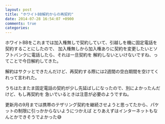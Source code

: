 ```yaml
---
layout: post
title: "ホワイトBB解約からの再契約"
date: 2014-07-28 16:54:07 +0900
comments: true
categories:
---
```

ホワイトBBをこれまでは加入権無しで契約していて、引越しを機に固定電話を契約することにしたので、
加入権無しから加入権ありに契約を変更したいとソフトバンクに電話したら、それは一旦契約を
解約しないといけないですね、ってことで今日解約してきた。

解約はサクッとできたんだけど、再契約する際には2週間の空白期間を空けてくれって言われた。

うちはたまたま固定電話の契約が少し先延ばしになったので、別によかったんだけど、もし再契約を
急いでいるときは注意が必要のようですね。

更新月の9月までは携帯のテザリング契約を継続させようと思ってたから、パケットの制限に引っかからないようにつかえば
とりあえずはインターネットもなんとかできそうでよかった:sweat_smile:
